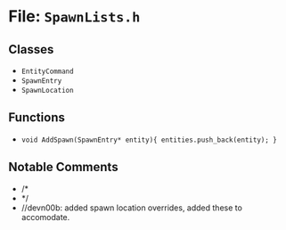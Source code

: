 # File: `SpawnLists.h`

## Classes

- `EntityCommand`
- `SpawnEntry`
- `SpawnLocation`

## Functions

- `void AddSpawn(SpawnEntry* entity){ entities.push_back(entity); }`

## Notable Comments

- /*
- */
- //devn00b: added spawn location overrides, added these to accomodate.
